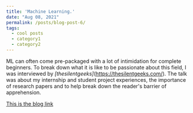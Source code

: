 ```yaml
---
title: 'Machine Learning.'
date: "Aug 08, 2021"
permalink: /posts/blog-post-6/
tags:
  - cool posts
  - category1
  - category2
---
```


ML can often come pre-packaged with a lot of intimidation for complete beginners. To break down what it is like to be passionate about this field, I was interviewed by *[thesilentgeeks]*(https://thesilentgeeks.com/). The talk was about my internship and student project experiences, the importance of research papers and to help break down the reader's barrier of apprehension.

[This is the blog link](https://thesilentgeeks.com/?p=322)